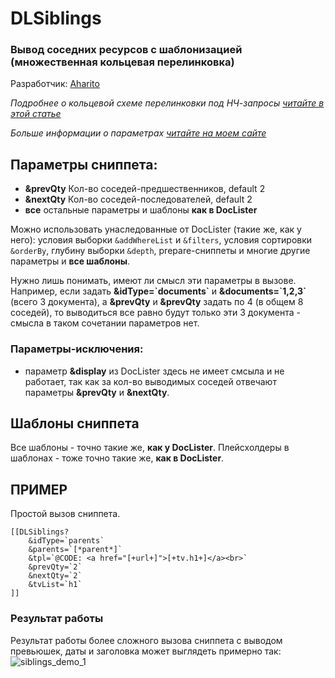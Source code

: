 # DLSiblings

### Вывод соседних ресурсов с шаблонизацией (множественная кольцевая перелинковка)

Разработчик: [Aharito](https://aharito.ru/)

*Подробнее о кольцевой схеме перелинковки под НЧ-запросы [читайте в этой статье](https://aharito.ru/seo-prodvizhenie/shema-perelinkovki-stranic-sajta-pod-nch)*

*Больше информации о параметрах [читайте на моем сайте](https://aharito.ru/modx-evolution/dlsiblings-podnimaem-sajt-po-nch-zaprosam)*

## Параметры сниппета:
- **&prevQty** Кол-во соседей-предшественников, default 2
- **&nextQty** Кол-во соседей-последователей, default 2
- **все** остальные параметры и шаблоны **как в DocLister**

Можно использовать унаследованные от DocLister (такие же, как у него): условия выборки `&addWhereList` и  `&filters`, условия сортировки `&orderBy`, глубину выборки `&depth`, prepare-сниппеты и многие другие параметры и **все шаблоны**.

Нужно лишь понимать, имеют ли смысл эти параметры в вызове. Например, если задать **&idType=\`documents\`** и **&documents=\`1,2,3\`** (всего 3 документа), а **&prevQty** и **&prevQty** задать по 4 (в общем 8 соседей), то выводиться все равно будут только эти 3 документа - смысла в таком сочетании параметров нет.

### Параметры-исключения:
- параметр **&display** из DocLister здесь не имеет смсыла и не работает, так как за кол-во выводимых соседей отвечают параметры **&prevQty** и **&nextQty**.

## Шаблоны сниппета
Все шаблоны - точно такие же, **как у DocLister**. Плейсхолдеры в шаблонах - тоже точно такие же, **как в DocLister**.


## ПРИМЕР

Простой вызов сниппета.

	[[DLSiblings?
		&idType=`parents`
		&parents=`[*parent*]`
		&tpl=`@CODE: <a href="[+url+]">[+tv.h1+]</a><br>`
		&prevQty=`2`
		&nextQty=`2`
		&tvList=`h1`
	]]


### Результат работы

Результат работы более сложного вызова сниппета с выводом превьюшек, даты и заголовка может выглядеть примерно так:
![siblings_demo_1](https://user-images.githubusercontent.com/6253807/50377091-b58ff300-0649-11e9-8880-f2672927e4af.png)
